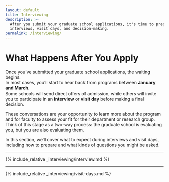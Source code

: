 ```yaml
---
layout: default
title: Interviewing
description: >-
  After you submit your graduate school applications, it's time to prepare for 
  interviews, visit days, and decision-making.
permalink: /interviewing/
---
```


# What Happens After You Apply

Once you’ve submitted your graduate school applications, the waiting begins.  
In most cases, you’ll start to hear back from programs between **January and March**.  
Some schools will send direct offers of admission, while others will invite you 
to participate in an **interview** or **visit day** before making a final decision.

These conversations are your opportunity to learn more about the program and for 
faculty to assess your fit for their department or research group.  
<span class="highlight">Think of this stage as a two-way process: the graduate school 
is evaluating you, but you are also evaluating them.</span>

In this section, we’ll cover what to expect during interviews and visit days, 
including how to prepare and what kinds of questions you might be asked.

---

{% include_relative _interviewing/interview.md %}

---

{% include_relative _interviewing/visit-days.md %}